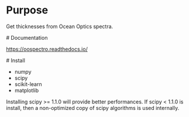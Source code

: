 
# Purpose

Get thicknesses from Ocean Optics spectra.

# Documentation

https://oospectro.readthedocs.io/

# Install

* numpy
* scipy
* scikit-learn
* matplotlib

Installing scipy >= 1.1.0 will provide better performances.
If scipy < 1.1.0 is install, then a non-optimized copy of scipy algorithms is used internally.


